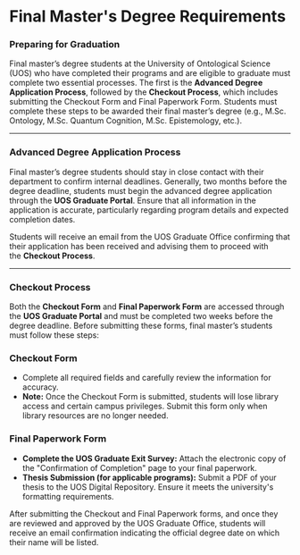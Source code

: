 # Final Master's Degree Requirements

### Preparing for Graduation

Final master’s degree students at the University of Ontological Science (UOS) who have completed their programs and are eligible to graduate must complete two essential processes. The first is the **Advanced Degree Application Process**, followed by the **Checkout Process**, which includes submitting the Checkout Form and Final Paperwork Form. Students must complete these steps to be awarded their final master’s degree (e.g., M.Sc. Ontology, M.Sc. Quantum Cognition, M.Sc. Epistemology, etc.).

---

### Advanced Degree Application Process

Final master’s degree students should stay in close contact with their department to confirm internal deadlines. Generally, two months before the degree deadline, students must begin the advanced degree application through the **UOS Graduate Portal**. Ensure that all information in the application is accurate, particularly regarding program details and expected completion dates.

Students will receive an email from the UOS Graduate Office confirming that their application has been received and advising them to proceed with the **Checkout Process**.

---

### Checkout Process

Both the **Checkout Form** and **Final Paperwork Form** are accessed through the **UOS Graduate Portal** and must be completed two weeks before the degree deadline. Before submitting these forms, final master’s students must follow these steps:

### Checkout Form

- Complete all required fields and carefully review the information for accuracy.
- **Note:** Once the Checkout Form is submitted, students will lose library access and certain campus privileges. Submit this form only when library resources are no longer needed.

### Final Paperwork Form

- **Complete the UOS Graduate Exit Survey:** Attach the electronic copy of the "Confirmation of Completion" page to your final paperwork.
- **Thesis Submission (for applicable programs):** Submit a PDF of your thesis to the UOS Digital Repository. Ensure it meets the university's formatting requirements.

After submitting the Checkout and Final Paperwork forms, and once they are reviewed and approved by the UOS Graduate Office, students will receive an email confirmation indicating the official degree date on which their name will be listed.